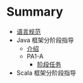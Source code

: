 # Summary

* [语言规范](spec.md)
* Java 框架分阶段指导
  + [介绍](impl-java/index.md)
  + PA1-A
    - [阶段任务](impl-java/PA1-A/index.md)
* Scala 框架分阶段指导

